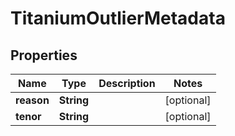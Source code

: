 

# TitaniumOutlierMetadata


## Properties

| Name | Type | Description | Notes |
|------------ | ------------- | ------------- | -------------|
|**reason** | **String** |  |  [optional] |
|**tenor** | **String** |  |  [optional] |



